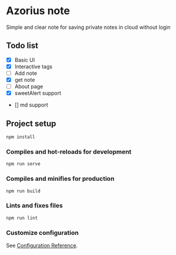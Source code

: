# Azorius note
Simple and clear note for saving private notes in cloud without login
## Todo list
- [x] Basic UI
- [x] Interactive tags
- [ ] Add note
- [x] get note
- [ ] About page
- [x] sweetAlert support 
- [] md support 
## Project setup
```
npm install
```

### Compiles and hot-reloads for development
```
npm run serve
```

### Compiles and minifies for production
```
npm run build
```

### Lints and fixes files
```
npm run lint
```

### Customize configuration
See [Configuration Reference](https://cli.vuejs.org/config/).
